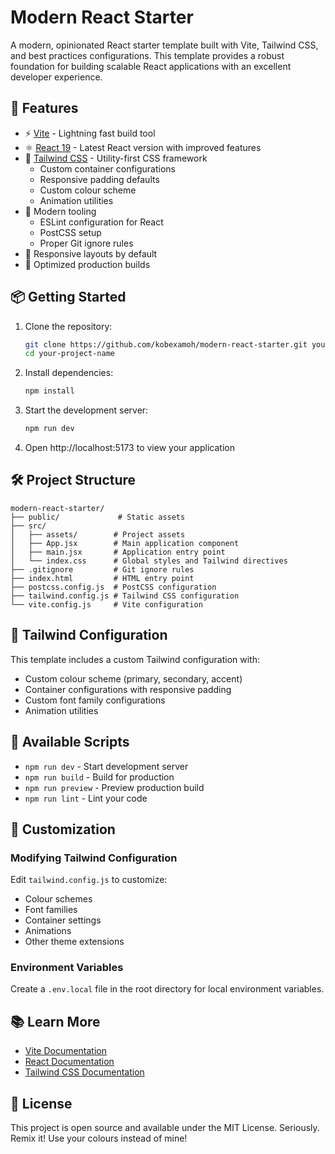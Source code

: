 # Modern React Starter

A modern, opinionated React starter template built with Vite, Tailwind CSS, and best practices configurations. This template provides a robust foundation for building scalable React applications with an excellent developer experience.

## 🚀 Features

- ⚡️ [Vite](https://vitejs.dev/) - Lightning fast build tool
- ⚛️ [React 19](https://react.dev/) - Latest React version with improved features
- 🎨 [Tailwind CSS](https://tailwindcss.com/) - Utility-first CSS framework
  - Custom container configurations
  - Responsive padding defaults
  - Custom colour scheme
  - Animation utilities
- 🔧 Modern tooling
  - ESLint configuration for React
  - PostCSS setup
  - Proper Git ignore rules
- 📱 Responsive layouts by default
- 🎯 Optimized production builds

## 📦 Getting Started

1. Clone the repository:
   ```bash
   git clone https://github.com/kobexamoh/modern-react-starter.git your-project-name
   cd your-project-name
   ```

2. Install dependencies:
   ```bash
   npm install
   ```

3. Start the development server:
   ```bash
   npm run dev
   ```

4. Open http://localhost:5173 to view your application

## 🛠️ Project Structure

```
modern-react-starter/
├── public/             # Static assets
├── src/
│   ├── assets/        # Project assets
│   ├── App.jsx        # Main application component
│   ├── main.jsx       # Application entry point
│   └── index.css      # Global styles and Tailwind directives
├── .gitignore         # Git ignore rules
├── index.html         # HTML entry point
├── postcss.config.js  # PostCSS configuration
├── tailwind.config.js # Tailwind CSS configuration
└── vite.config.js     # Vite configuration
```

## 🎨 Tailwind Configuration

This template includes a custom Tailwind configuration with:

- Custom colour scheme (primary, secondary, accent)
- Container configurations with responsive padding
- Custom font family configurations
- Animation utilities

## 📝 Available Scripts

- `npm run dev` - Start development server
- `npm run build` - Build for production
- `npm run preview` - Preview production build
- `npm run lint` - Lint your code

## 🔧 Customization

### Modifying Tailwind Configuration

Edit `tailwind.config.js` to customize:
- Colour schemes
- Font families
- Container settings
- Animations
- Other theme extensions

### Environment Variables

Create a `.env.local` file in the root directory for local environment variables.

## 📚 Learn More

- [Vite Documentation](https://vitejs.dev/)
- [React Documentation](https://react.dev/)
- [Tailwind CSS Documentation](https://tailwindcss.com/)

## 📄 License

This project is open source and available under the MIT License. Seriously. Remix it! Use your colours instead of mine!
